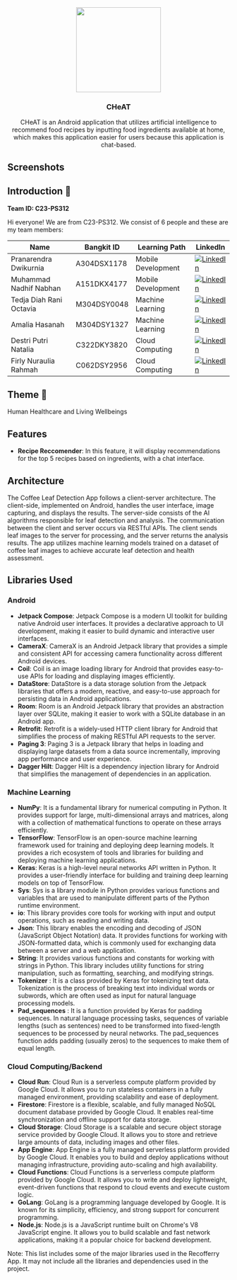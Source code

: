 <div align="center">
	<img src="https://drive.google.com/file/d/1rLsKu4uADtIYU90fXRMVaDvfw5MQXkZN/view?usp=sharing" width="192" />
	<h3 align="center">CHeAT</h3>
	<p align="center">
		CHeAT is an Android application that utilizes artificial intelligence to recommend food recipes by inputting food ingredients available at home, which makes this application easier for users because this application is chat-based.
		<br />
		<!-- <a href="#how-to-use-the-app-"><strong>How to Use The App »</strong></a> -->
	</p>
</div>

## Screenshots
<!-- <--<div>
	<img src="" width="200" />
	<img src="" width="200" />
	<img src="" width="200" />
	<img src="" width="200" />
</div>--> 

## Introduction 👋
**Team ID: C23-PS312**

Hi everyone! We are from C23-PS312. We consist of 6 people and these are my team members:

|Name|Bangkit ID|Learning Path|LinkedIn
|--|--|--|--
|Pranarendra Dwikurnia|A304DSX1178|Mobile Development|[![LinkedIn](https://img.shields.io/badge/linkedin-%230077B5.svg?style=for-the-badge&logo=linkedin&logoColor=white)](https://www.linkedin.com/in/pranarendra08/)|
|Muhammad Nadhif Nabhan|A151DKX4177|Mobile Development|[![LinkedIn](https://img.shields.io/badge/linkedin-%230077B5.svg?style=for-the-badge&logo=linkedin&logoColor=white)](https://www.linkedin.com/in/muhammad-nadhif-nabhan-651972198/)|
|Tedja Diah Rani Octavia|M304DSY0048|Machine Learning|[![LinkedIn](https://img.shields.io/badge/linkedin-%230077B5.svg?style=for-the-badge&logo=linkedin&logoColor=white)](https://www.linkedin.com/in/tedjadiahrani/)|
|Amalia Hasanah|M304DSY1327|Machine Learning|[![LinkedIn](https://img.shields.io/badge/linkedin-%230077B5.svg?style=for-the-badge&logo=linkedin&logoColor=white)](https://www.linkedin.com/in/amalia-hasanah-233a161a2/)|
|Destri Putri Natalia|C322DKY3820|Cloud Computing|[![LinkedIn](https://img.shields.io/badge/linkedin-%230077B5.svg?style=for-the-badge&logo=linkedin&logoColor=white)](https://www.linkedin.com/in/destri-putri-natalia-50a10a21b/)|
|Firly Nuraulia Rahmah|C062DSY2956|Cloud Computing|[![LinkedIn](https://img.shields.io/badge/linkedin-%230077B5.svg?style=for-the-badge&logo=linkedin&logoColor=white)](https://www.linkedin.com/in/firlynuraulia/)|

## Theme 🌾
Human Healthcare and Living Wellbeings



## Features
- **Recipe Reccomender**: In this feature, it will display recommendations for the top 5 recipes based on ingredients, with a chat interface.


## Architecture
The Coffee Leaf Detection App follows a client-server architecture. The client-side, implemented on Android, handles the user interface, image capturing, and displays the results. The server-side consists of the AI algorithms responsible for leaf detection and analysis.
The communication between the client and server occurs via RESTful APIs. The client sends leaf images to the server for processing, and the server returns the analysis results. The app utilizes machine learning models trained on a dataset of coffee leaf images to achieve accurate leaf detection and health assessment.

## Libraries Used
### Android
- **Jetpack Compose**: Jetpack Compose is a modern UI toolkit for building native Android user interfaces. It provides a declarative approach to UI development, making it easier to build dynamic and interactive user interfaces.
- **CameraX**: CameraX is an Android Jetpack library that provides a simple and consistent API for accessing camera functionality across different Android devices.
- **Coil**: Coil is an image loading library for Android that provides easy-to-use APIs for loading and displaying images efficiently.
- **DataStore**: DataStore is a data storage solution from the Jetpack libraries that offers a modern, reactive, and easy-to-use approach for persisting data in Android applications.
- **Room**: Room is an Android Jetpack library that provides an abstraction layer over SQLite, making it easier to work with a SQLite database in an Android app.
- **Retrofit**: Retrofit is a widely-used HTTP client library for Android that simplifies the process of making RESTful API requests to the server.
- **Paging 3**: Paging 3 is a Jetpack library that helps in loading and displaying large datasets from a data source incrementally, improving app performance and user experience.
- **Dagger Hilt**: Dagger Hilt is a dependency injection library for Android that simplifies the management of dependencies in an application.

### Machine Learning
- **NumPy**: It is a fundamental library for numerical computing in Python. It provides support for large, multi-dimensional arrays and matrices, along with a collection of mathematical functions to operate on these arrays efficiently.
- **TensorFlow**: TensorFlow is an open-source machine learning framework used for training and deploying deep learning models. It provides a rich ecosystem of tools and libraries for building and deploying machine learning applications.
- **Keras**: Keras is a high-level neural networks API written in Python. It provides a user-friendly interface for building and training deep learning models on top of TensorFlow.
- **Sys**: Sys is a library module in Python provides various functions and variables that are used to manipulate different parts of the Python runtime environment.
- **io**: This library provides core tools for working with input and output operations, such as reading and writing data.
- **Json**: This library enables the encoding and decoding of JSON (JavaScript Object Notation) data. It provides functions for working with JSON-formatted data, which is commonly used for exchanging data between a server and a web application.
- **String**: It provides various functions and constants for working with strings in Python. This library includes utility functions for string manipulation, such as formatting, searching, and modifying strings.
- **Tokenizer** : It is a class provided by Keras for tokenizing text data. Tokenization is the process of breaking text into individual words or subwords, which are often used as input for natural language processing models.
- **Pad_sequences** : It is a function provided by Keras for padding sequences. In natural language processing tasks, sequences of variable lengths (such as sentences) need to be transformed into fixed-length sequences to be processed by neural networks. The pad_sequences function adds padding (usually zeros) to the sequences to make them of equal length.
 

### Cloud Computing/Backend
- **Cloud Run**: Cloud Run is a serverless compute platform provided by Google Cloud. It allows you to run stateless containers in a fully managed environment, providing scalability and ease of deployment.
- **Firestore**: Firestore is a flexible, scalable, and fully managed NoSQL document database provided by Google Cloud. It enables real-time synchronization and offline support for data storage.
- **Cloud Storage**: Cloud Storage is a scalable and secure object storage service provided by Google Cloud. It allows you to store and retrieve large amounts of data, including images and other files.
- **App Engine**: App Engine is a fully managed serverless platform provided by Google Cloud. It enables you to build and deploy applications without managing infrastructure, providing auto-scaling and high availability.
- **Cloud Functions**: Cloud Functions is a serverless compute platform provided by Google Cloud. It allows you to write and deploy lightweight, event-driven functions that respond to cloud events and execute custom logic.
- **GoLang**: GoLang is a programming language developed by Google. It is known for its simplicity, efficiency, and strong support for concurrent programming.
- **Node.js**: Node.js is a JavaScript runtime built on Chrome's V8 JavaScript engine. It allows you to build scalable and fast network applications, making it a popular choice for backend development.

Note: This list includes some of the major libraries used in the Recofferry App. It may not include all the libraries and dependencies used in the project.

